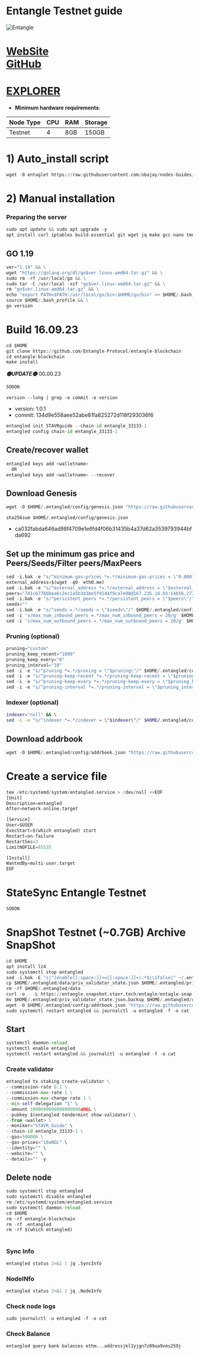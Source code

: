 # Entangle Testnet guide

![Entangle](https://github.com/obajay/nodes-Guides/assets/44331529/933f67f0-6a06-49f9-a27d-bee1b1855190)

[WebSite](https://www.entangle.fi/)\
[GitHub](https://github.com/Entangle-Protocol/entangle-blockchain)
=
[EXPLORER](https://explorer.stavr.tech/Entangle-testnet/staking)
=

- **Minimum hardware requirements**:

| Node Type |CPU | RAM  | Storage  | 
|-----------|----|------|----------|
| Testnet   |   4|  8GB | 150GB    |


# 1) Auto_install script
```python
wget -O entaglet https://raw.githubusercontent.com/obajay/nodes-Guides/main/Projects/Entangle/entaglet && chmod +x entaglet && ./entaglet
```

# 2) Manual installation

### Preparing the server
```python
sudo apt update && sudo apt upgrade -y
apt install curl iptables build-essential git wget jq make gcc nano tmux htop nvme-cli pkg-config libssl-dev libleveldb-dev tar clang bsdmainutils ncdu unzip libleveldb-dev -y
```

## GO 1.19
```python
ver="1.19" && \
wget "https://golang.org/dl/go$ver.linux-amd64.tar.gz" && \
sudo rm -rf /usr/local/go && \
sudo tar -C /usr/local -xzf "go$ver.linux-amd64.tar.gz" && \
rm "go$ver.linux-amd64.tar.gz" && \
echo "export PATH=$PATH:/usr/local/go/bin:$HOME/go/bin" >> $HOME/.bash_profile && \
source $HOME/.bash_profile && \
go version
```

# Build 16.09.23
```python
cd $HOME
git clone https://github.com/Entangle-Protocol/entangle-blockchain
cd entangle-blockchain
make install
```
*******🟢UPDATE🟢******* 00.00.23
```python
SOOON
```

`version --long | grep -e commit -e version`
- version: 1.0.1
- commit: 134d9e558aee52abe81fa825272d118f293036f6

```python
entangled init STAVRguide --chain-id entangle_33133-1
entangled config chain-id entangle_33133-1
```    

## Create/recover wallet
```python
entangled keys add <walletname>
  OR
entangled keys add <walletname> --recover
```

## Download Genesis
```python
wget -O $HOME/.entangled/config/genesis.json "https://raw.githubusercontent.com/obajay/nodes-Guides/main/Projects/Entangle/genesis.json"


```
`sha256sum $HOME/.entangled/config/genesis.json`
+ ca032fabda646ad98f4709e1e6fd4f06b31435b4a37d62a3539793944bfda692

## Set up the minimum gas price and Peers/Seeds/Filter peers/MaxPeers
```python
sed -i.bak -e "s/^minimum-gas-prices *=.*/minimum-gas-prices = \"0.0001aNGL\"/;" ~/.entangled/config/app.toml
external_address=$(wget -qO- eth0.me) 
sed -i.bak -e "s/^external_address *=.*/external_address = \"$external_address:26656\"/" $HOME/.entangled/config/config.toml
peers="741cb77bbbea6c2ec1a5b343be5f9144f9ca7e08@167.235.14.83:14656,27211a3886000faf8f854112ef31d052e635c5d8@95.217.114.120:25656,7bff324a17426a00731f425ae29fe6ef05eebbac@213.239.217.52:33656"
sed -i.bak -e "s/^persistent_peers *=.*/persistent_peers = \"$peers\"/" $HOME/.entangled/config/config.toml
seeds=""
sed -i.bak -e "s/^seeds =.*/seeds = \"$seeds\"/" $HOME/.entangled/config/config.toml
sed -i 's/max_num_inbound_peers =.*/max_num_inbound_peers = 20/g' $HOME/.entangled/config/config.toml
sed -i 's/max_num_outbound_peers =.*/max_num_outbound_peers = 20/g' $HOME/.entangled/config/config.toml

```
### Pruning (optional)
```python
pruning="custom"
pruning_keep_recent="1000"
pruning_keep_every="0"
pruning_interval="10"
sed -i -e "s/^pruning *=.*/pruning = \"$pruning\"/" $HOME/.entangled/config/app.toml
sed -i -e "s/^pruning-keep-recent *=.*/pruning-keep-recent = \"$pruning_keep_recent\"/" $HOME/.entangled/config/app.toml
sed -i -e "s/^pruning-keep-every *=.*/pruning-keep-every = \"$pruning_keep_every\"/" $HOME/.entangled/config/app.toml
sed -i -e "s/^pruning-interval *=.*/pruning-interval = \"$pruning_interval\"/" $HOME/.entangled/config/app.toml
```
### Indexer (optional) 
```bash
indexer="null" && \
sed -i -e "s/^indexer *=.*/indexer = \"$indexer\"/" $HOME/.entangled/config/config.toml
```

## Download addrbook
```python
wget -O $HOME/.entangled/config/addrbook.json "https://raw.githubusercontent.com/obajay/nodes-Guides/main/Projects/Entangle/addrbook.json"
```

# Create a service file
```python
tee /etc/systemd/system/entangled.service > /dev/null <<EOF
[Unit]
Description=entangled
After=network-online.target

[Service]
User=$USER
ExecStart=$(which entangled) start
Restart=on-failure
RestartSec=3
LimitNOFILE=65535

[Install]
WantedBy=multi-user.target
EOF
```
# StateSync Entangle Testnet
```python
SOOON
```
# SnapShot Testnet (~0.7GB) Archive SnapShot
```python
cd $HOME
apt install lz4
sudo systemctl stop entangled
sed -i.bak -E "s|^(enable[[:space:]]+=[[:space:]]+).*$|\1false|" ~/.entangled/config/config.toml
cp $HOME/.entangled/data/priv_validator_state.json $HOME/.entangled/priv_validator_state.json.backup
rm -rf $HOME/.entangled/data
curl -o - -L https://entangle.snapshot.stavr.tech/entagle/entagle-snap.tar.lz4 | lz4 -c -d - | tar -x -C $HOME/.entangled --strip-components 2
mv $HOME/.entangled/priv_validator_state.json.backup $HOME/.entangled/data/priv_validator_state.json
wget -O $HOME/.entangled/config/addrbook.json "https://raw.githubusercontent.com/obajay/nodes-Guides/main/Projects/Entangle/addrbook.json"
sudo systemctl restart entangled && journalctl -u entangled -f -o cat
```

## Start
```python
systemctl daemon-reload
systemctl enable entangled
systemctl restart entangled && journalctl -u entangled -f -o cat
```

### Create validator
```python
entangled tx staking create-validator \
--commission-rate 0.1 \
--commission-max-rate 1 \
--commission-max-change-rate 1 \
--min-self-delegation "1" \
--amount 1000000000000000000aNGL \
--pubkey $(entangled tendermint show-validator) \
--from <wallet> \
--moniker="STAVR_Guide" \
--chain-id entangle_33133-1 \
--gas=500000 \
--gas-prices="10aNGL" \
--identity="" \
--website="" \
--details="" -y
```

## Delete node
```python
sudo systemctl stop entangled
sudo systemctl disable entangled
rm /etc/systemd/system/entangled.service
sudo systemctl daemon-reload
cd $HOME
rm -rf entangle-blockchain
rm -rf .entangled
rm -rf $(which entangled)
```
#
### Sync Info
```python
entangled status 2>&1 | jq .SyncInfo
```
### NodeINfo
```python
entangled status 2>&1 | jq .NodeInfo
```
### Check node logs
```python
sudo journalctl -u entangled -f -o cat
```
### Check Balance
```python
entangled query bank balances ethm...addressjkl1yjgn7z09ua9vms259j
```
